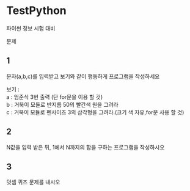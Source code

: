# TestPython

파이썬 정보 시험 대비<br>


문제<br>

<h2>1</h2>



문자(a,b,c)를 입력받고 보기와 같이 행동하게 프로그램을 작성하세요

보기 : <br>
a : 엄준식 3번 출력 (단 for문을 이용 할 것)<br>
b : 거북이 모듈로 반지름 50의 빨간색 원을 그려라<br>
c : 거북이 모듈로 펜사이즈 3의 삼각형을 그려라.(크기 색 자유,for문 사용 할 것)<br>



<h2>2</h2>

N값을 입력 받은 뒤, 1에서 N까지의 합을 구하는 프로그램을 작성하시오


<h2>3</h2>

덧셈 퀴즈 문제를 내시오

